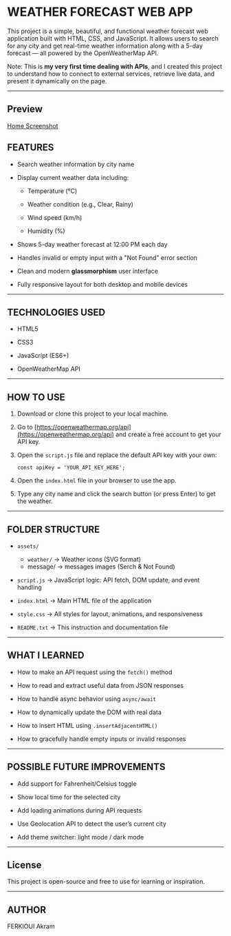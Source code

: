 # WEATHER FORECAST WEB APP

This project is a simple, beautiful, and functional weather forecast web application built with HTML, CSS, and JavaScript. It allows users to search for any city and get real-time weather information along with a 5-day forecast — all powered by the OpenWeatherMap API.

Note: This is **my very first time dealing with APIs**, and I created this project to understand how to connect to external services, retrieve live data, and present it dynamically on the page.

---

## Preview
[Home Screenshot](./assets/readme/preview.png)

## FEATURES

- Search weather information by city name
    
- Display current weather data including:
    
    - Temperature (°C)
        
    - Weather condition (e.g., Clear, Rainy)
        
    - Wind speed (km/h)
        
    - Humidity (%)
        
- Shows 5-day weather forecast at 12:00 PM each day
    
- Handles invalid or empty input with a "Not Found" error section
    
- Clean and modern **glassmorphism** user interface
    
- Fully responsive layout for both desktop and mobile devices
    

---

## TECHNOLOGIES USED

- HTML5
    
- CSS3
    
- JavaScript (ES6+)
    
- OpenWeatherMap API
    

---

## HOW TO USE

1. Download or clone this project to your local machine.
    
2. Go to [https://openweathermap.org/api](https://openweathermap.org/api) and create a free account to get your API key.
    
3. Open the `script.js` file and replace the default API key with your own:
    
    `const apiKey = 'YOUR_API_KEY_HERE';`
    
4. Open the `index.html` file in your browser to use the app.
    
5. Type any city name and click the search button (or press Enter) to get the weather.
    

---

## FOLDER STRUCTURE

- `assets/`
    
    - `weather/` → Weather icons (SVG format)
    - message/ → messages images (Serch & Not Found)
    
- `script.js` → JavaScript logic: API fetch, DOM update, and event handling
- `index.html` → Main HTML file of the application
- `style.css` → All styles for layout, animations, and responsiveness
    
- `README.txt` → This instruction and documentation file
    

---

## WHAT I LEARNED

- How to make an API request using the `fetch()` method
    
- How to read and extract useful data from JSON responses
    
- How to handle async behavior using `async/await`
    
- How to dynamically update the DOM with real data
    
- How to insert HTML using `.insertAdjacentHTML()`
    
- How to gracefully handle empty inputs or invalid responses
    

---

## POSSIBLE FUTURE IMPROVEMENTS

- Add support for Fahrenheit/Celsius toggle
    
- Show local time for the selected city
    
- Add loading animations during API requests
    
- Use Geolocation API to detect the user’s current city
    
- Add theme switcher: light mode / dark mode
    

---

## License

This project is open-source and free to use for learning or inspiration.

---

## AUTHOR

FERKIOUI Akram
